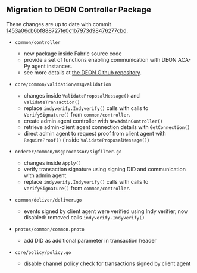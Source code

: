 ## Migration to DEON Controller Package
These changes are up to date with commit [1453a06cb6bf888727fe0c1b7973d98476277cbd](https://github.com/off-grid-block/fabric/commit/1453a06cb6bf888727fe0c1b7973d98476277cbd).
- ```common/controller```
    - new package inside Fabric source code
    - provide a set of functions enabling communication with DEON ACA-Py agent instances.
    - see more details at [the DEON Github repository](https://github.com/off-grid-block/controller).

- ```core/common/validation/msgvalidation```
    - changes inside ```ValidateProposalMessage()``` and ```ValidateTransaction()```
    - replace ```indyverify.Indyverify()``` calls with calls to ```VerifySignature()``` from ```common/controller```.
    - create admin agent controller with ```NewAdminController()```
    - retrieve admin-client agent connection details with ```GetConnection()```
    - direct admin agent to request proof from client agent with ```RequireProof()``` (inside ```ValidateProposalMessage()```)

- ```orderer/common/msgprocessor/sigfilter.go```
    - changes inside ```Apply()```
    - verify transaction signature using signing DID and communication with admin agent
    - replace ```indyverify.Indyverify()``` calls with calls to ```VerifySignature()``` from ```common/controller```.

- ```common/deliver/deliver.go```
    - events signed by client agent were verified using Indy verifier, now disabled: removed calls ```indyverify.Indyverify()```

- ```protos/common/common.proto```
    - add DID as additional parameter in transaction header

- ```core/policy/policy.go```
    - disable channel policy check for transactions signed by client agent
